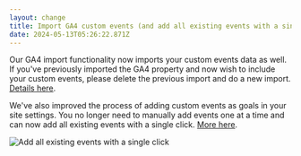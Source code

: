 ```yaml
---
layout: change
title: Import GA4 custom events (and add all existing events with a single click)
date: 2024-05-13T05:26:22.871Z
---
```

Our GA4 import functionality now imports your custom events data as well. If you've previously imported the GA4 property and now wish to include your custom events, please delete the previous import and do a new import. [Details here](https://plausible.io/docs/google-analytics-import#goals).

We've also improved the process of adding custom events as goals in your site settings. You no longer need to manually add events one at a time and can now add all existing events with a single click. [More here](https://plausible.io/docs/custom-event-goals#3-create-a-custom-event-goal-in-your-plausible-account).

![Add all existing events with a single click](/docs/img/add-all-event-goals.png "Add all existing events with a single click")